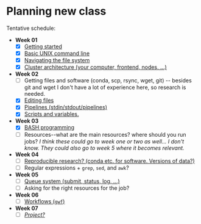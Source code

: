 # Planning new class

Tentative schedule:

- **Week 01**
  - [x] [Getting started](docs/week-1/getting-access.md)
  - [x] [Basic UNIX command line](docs/week-1/basic-unix-commands.md)
  - [x] [Navigating the file system](docs/week-1/navigating-file-system.md)
  - [x] [Cluster architecture (your computer, frontend, nodes, ...)](docs/week-1/architecture.md)

- **Week 02**
  - [ ] Getting files and software (conda, scp, rsync, wget, git) -- besides git and wget I don't have a lot of experience here, so research is needed.
  - [x] [Editing files](docs/week-2/editing.md)
  - [x] [Pipelines (stdin/stdout/pipelines)](docs/week-2/pipelines.md)
  - [x] [Scripts and variables.](docs/week-2/scripts-and-variables.md)

- **Week 03**
  - [x] [BASH programming](docs/week-3/programming.md)
  - [ ] Resources--what are the main resources? where should you run jobs? *I think these could go to week one or two as well... I don't know. They could also go to week 5 where it becomes relevant.*

- **Week 04**
  - [ ] [Reproducible research? (conda etc. for software. Versions of data?)](docs/week-4/reproducible-research.md)
  - [ ] Regular expressions + `grep`, `sed`, and `awk`?

- **Week 05**
  - [ ] [Queue system (submit, status, log, ...)](docs/week-5/the-queue-system.md)
  - [ ] Asking for the right resources for the job?

- **Week 06**
  - [ ] [Workflows (`gwf`)](docs/week-6/workflows.md)

- **Week 07**
  - [ ] [*Project?*](docs/week-7/project.md)

